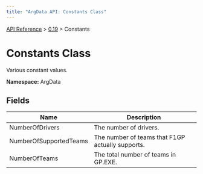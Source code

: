 ```yaml
---
title: "ArgData API: Constants Class"
---
```


[API Reference](/argdata/api/) &gt; [0.19](/argdata/api/0.19/) &gt; Constants

# Constants Class

Various constant values.

**Namespace:** ArgData

## Fields

<table class="table table-bordered table-striped ">
<thead>
  <tr>
    <th>Name</th>
    <th>Description</th>
  </tr>
</thead>
<tbody>
  <tr>
    <td>NumberOfDrivers</td>
    <td>The number of drivers.</td>
  </tr>
  <tr>
    <td>NumberOfSupportedTeams</td>
    <td>The number of teams that F1GP actually supports.</td>
  </tr>
  <tr>
    <td>NumberOfTeams</td>
    <td>The total number of teams in GP.EXE.</td>
  </tr>
</tbody>
</table>


